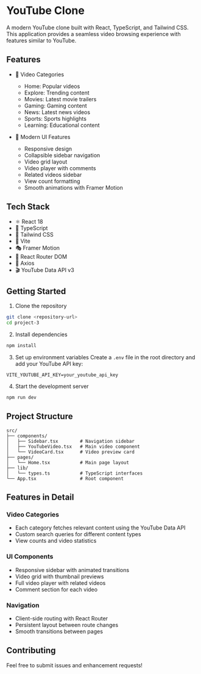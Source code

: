 # YouTube Clone

A modern YouTube clone built with React, TypeScript, and Tailwind CSS. This application provides a seamless video browsing experience with features similar to YouTube.

## Features

- 🎥 Video Categories
  - Home: Popular videos
  - Explore: Trending content
  - Movies: Latest movie trailers
  - Gaming: Gaming content
  - News: Latest news videos
  - Sports: Sports highlights
  - Learning: Educational content

- 💫 Modern UI Features
  - Responsive design
  - Collapsible sidebar navigation
  - Video grid layout
  - Video player with comments
  - Related videos sidebar
  - View count formatting
  - Smooth animations with Framer Motion

## Tech Stack

- ⚛️ React 18
- 🔷 TypeScript
- 🎨 Tailwind CSS
- 🚀 Vite
- 🎭 Framer Motion
- 🔄 React Router DOM
- 📡 Axios
- 🎬 YouTube Data API v3

## Getting Started

1. Clone the repository
```bash
git clone <repository-url>
cd project-3
```

2. Install dependencies
```bash
npm install
```

3. Set up environment variables
Create a `.env` file in the root directory and add your YouTube API key:
```env
VITE_YOUTUBE_API_KEY=your_youtube_api_key
```

4. Start the development server
```bash
npm run dev
```

## Project Structure

```
src/
├── components/
│   ├── Sidebar.tsx        # Navigation sidebar
│   ├── YouTubeVideo.tsx   # Main video component
│   └── VideoCard.tsx      # Video preview card
├── pages/
│   └── Home.tsx           # Main page layout
├── lib/
│   └── types.ts           # TypeScript interfaces
└── App.tsx                # Root component
```

## Features in Detail

### Video Categories
- Each category fetches relevant content using the YouTube Data API
- Custom search queries for different content types
- View counts and video statistics

### UI Components
- Responsive sidebar with animated transitions
- Video grid with thumbnail previews
- Full video player with related videos
- Comment section for each video

### Navigation
- Client-side routing with React Router
- Persistent layout between route changes
- Smooth transitions between pages

## Contributing

Feel free to submit issues and enhancement requests!
